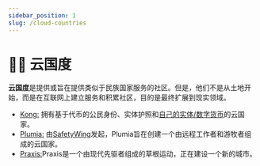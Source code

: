 ```yaml
---
sidebar_position: 1
slug: /cloud-countries
---
```


# 🏳️‍🌈 云国度

**云国度**是提供或旨在提供类似于民族国家服务的社区。但是，他们不是从土地开始，而是在互联网上建立服务和积累社区，目的是最终扩展到现实领域。

- [Kong:](https://kong.land/ "Kong:") 拥有基于代币的公民身份、实体护照和[自己的实体/数字货币](https://kong.cash/ "自己的实体/数字货币")的云国家。
- [Plumia:](https://plumia.country/ "Plumia:") 由[SafetyWing](https://safetywing.com/ "SafetyWing")发起，Plumia旨在创建一个由远程工作者和游牧者组成的云国家。
- [Praxis:](https://www.praxissociety.com/ "Praxis:")Praxis是一个由现代先驱者组成的草根运动，正在建设一个新的城市。
